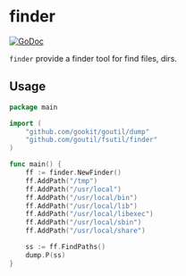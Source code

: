 # finder

[![GoDoc](https://godoc.org/github.com/goutil/fsutil/finder?status.svg)](https://godoc.org/github.com/goutil/fsutil/finder)

`finder` provide a finder tool for find files, dirs.

## Usage

```go
package main

import (
	"github.com/gookit/goutil/dump"
	"github.com/goutil/fsutil/finder"
)

func main() {
	ff := finder.NewFinder()
	ff.AddPath("/tmp")
	ff.AddPath("/usr/local")
	ff.AddPath("/usr/local/bin")
	ff.AddPath("/usr/local/lib")
	ff.AddPath("/usr/local/libexec")
	ff.AddPath("/usr/local/sbin")
	ff.AddPath("/usr/local/share")

	ss := ff.FindPaths()
	dump.P(ss)
}
```

